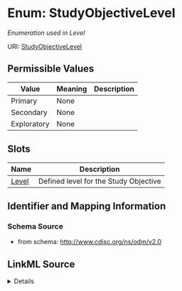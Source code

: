 # Enum: StudyObjectiveLevel




_Enumeration used in Level_



URI: [StudyObjectiveLevel](StudyObjectiveLevel)

## Permissible Values

| Value | Meaning | Description |
| --- | --- | --- |
| Primary | None |  |
| Secondary | None |  |
| Exploratory | None |  |




## Slots

| Name | Description |
| ---  | --- |
| [Level](Level.md) | Defined level for the Study Objective |






## Identifier and Mapping Information







### Schema Source


* from schema: http://www.cdisc.org/ns/odm/v2.0




## LinkML Source

<details>
```yaml
name: StudyObjectiveLevel
description: Enumeration used in Level
from_schema: http://www.cdisc.org/ns/odm/v2.0
rank: 1000
permissible_values:
  Primary:
    text: Primary
    is_a: StudyObjectiveLevel
  Secondary:
    text: Secondary
    is_a: StudyObjectiveLevel
  Exploratory:
    text: Exploratory
    is_a: StudyObjectiveLevel

```
</details>
